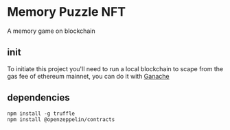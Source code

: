 # Memory Puzzle NFT
A memory game on blockchain
## init
To initiate this project you'll need to run a local blockchain to scape from the gas fee of ethereum mainnet, you can do it with [Ganache](https://trufflesuite.com/ganache/)
 

## dependencies

    npm install -g truffle
    npm install @openzeppelin/contracts 